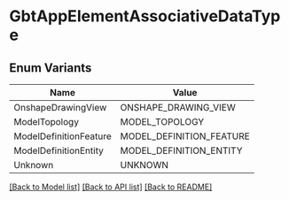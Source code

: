 # GbtAppElementAssociativeDataType

## Enum Variants

| Name | Value |
|---- | -----|
| OnshapeDrawingView | ONSHAPE_DRAWING_VIEW |
| ModelTopology | MODEL_TOPOLOGY |
| ModelDefinitionFeature | MODEL_DEFINITION_FEATURE |
| ModelDefinitionEntity | MODEL_DEFINITION_ENTITY |
| Unknown | UNKNOWN |


[[Back to Model list]](../README.md#documentation-for-models) [[Back to API list]](../README.md#documentation-for-api-endpoints) [[Back to README]](../README.md)


